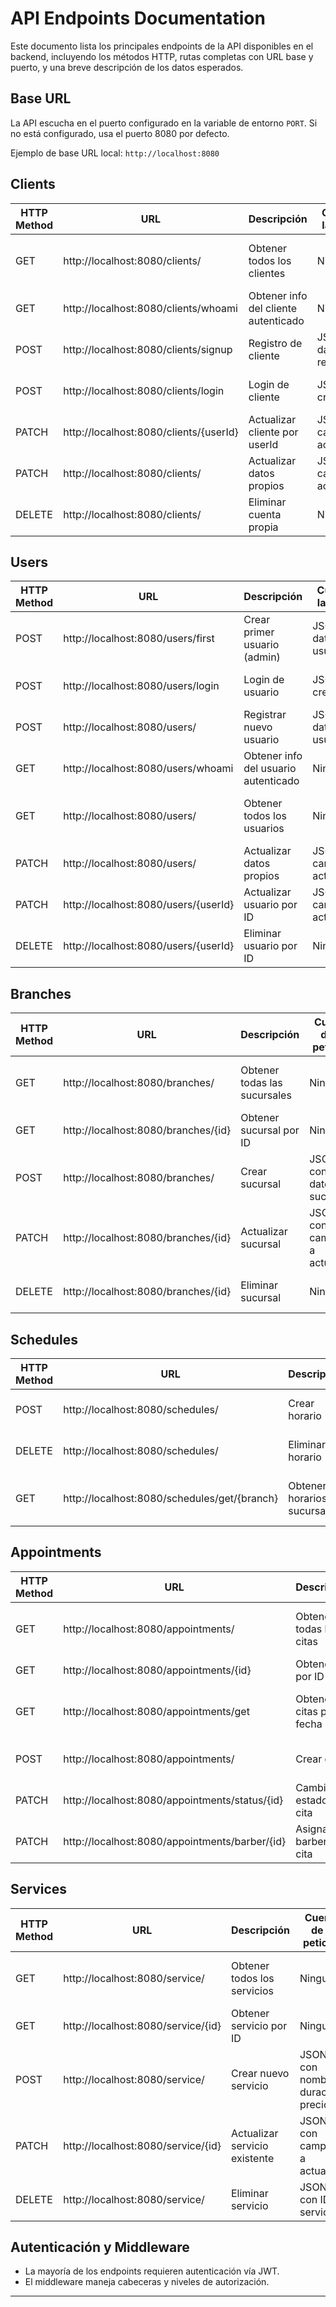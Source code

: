 # API Endpoints Documentation

Este documento lista los principales endpoints de la API disponibles en el backend, incluyendo los métodos HTTP, rutas completas con URL base y puerto, y una breve descripción de los datos esperados.

## Base URL

La API escucha en el puerto configurado en la variable de entorno `PORT`. Si no está configurado, usa el puerto 8080 por defecto.

Ejemplo de base URL local: `http://localhost:8080`

## Clients

| HTTP Method | URL                                      | Descripción                      | Cuerpo de la petición           | Respuesta                     |
|-------------|------------------------------------------|---------------------------------|--------------------------------|-------------------------------|
| GET         | http://localhost:8080/clients/            | Obtener todos los clientes       | Ninguno                        | Array JSON de objetos cliente |
| GET         | http://localhost:8080/clients/whoami      | Obtener info del cliente autenticado | Ninguno                    | Objeto JSON cliente           |
| POST        | http://localhost:8080/clients/signup      | Registro de cliente              | JSON con datos de registro     | Mensaje de éxito o error      |
| POST        | http://localhost:8080/clients/login       | Login de cliente                 | JSON con credenciales          | Token JWT o error             |
| PATCH       | http://localhost:8080/clients/{userId}    | Actualizar cliente por userId    | JSON con campos a actualizar   | Mensaje de éxito o error      |
| PATCH       | http://localhost:8080/clients/            | Actualizar datos propios         | JSON con campos a actualizar   | Mensaje de éxito o error      |
| DELETE      | http://localhost:8080/clients/            | Eliminar cuenta propia           | Ninguno                       | Mensaje de éxito o error      |

## Users

| HTTP Method | URL                                      | Descripción                      | Cuerpo de la petición           | Respuesta                     |
|-------------|------------------------------------------|---------------------------------|--------------------------------|-------------------------------|
| POST        | http://localhost:8080/users/first         | Crear primer usuario (admin)     | JSON con datos de usuario      | Mensaje de éxito o error      |
| POST        | http://localhost:8080/users/login         | Login de usuario                 | JSON con credenciales          | Token JWT o error             |
| POST        | http://localhost:8080/users/               | Registrar nuevo usuario          | JSON con datos de usuario      | Mensaje de éxito o error      |
| GET         | http://localhost:8080/users/whoami         | Obtener info del usuario autenticado | Ninguno                    | Objeto JSON usuario           |
| GET         | http://localhost:8080/users/               | Obtener todos los usuarios       | Ninguno                       | Array JSON de objetos usuario |
| PATCH       | http://localhost:8080/users/               | Actualizar datos propios         | JSON con campos a actualizar   | Mensaje de éxito o error      |
| PATCH       | http://localhost:8080/users/{userId}       | Actualizar usuario por ID        | JSON con campos a actualizar   | Mensaje de éxito o error      |
| DELETE      | http://localhost:8080/users/{userId}       | Eliminar usuario por ID          | Ninguno                       | Mensaje de éxito o error      |

## Branches

| HTTP Method | URL                                      | Descripción                      | Cuerpo de la petición           | Respuesta                     |
|-------------|------------------------------------------|---------------------------------|--------------------------------|-------------------------------|
| GET         | http://localhost:8080/branches/           | Obtener todas las sucursales     | Ninguno                       | Array JSON de objetos sucursal|
| GET         | http://localhost:8080/branches/{id}       | Obtener sucursal por ID          | Ninguno                       | Objeto JSON sucursal          |
| POST        | http://localhost:8080/branches/           | Crear sucursal                  | JSON con datos de sucursal     | Mensaje de éxito o error      |
| PATCH       | http://localhost:8080/branches/{id}       | Actualizar sucursal             | JSON con campos a actualizar   | Mensaje de éxito o error      |
| DELETE      | http://localhost:8080/branches/{id}       | Eliminar sucursal               | Ninguno                       | Mensaje de éxito o error      |

## Schedules

| HTTP Method | URL                                      | Descripción                      | Cuerpo de la petición           | Respuesta                     |
|-------------|------------------------------------------|---------------------------------|--------------------------------|-------------------------------|
| POST        | http://localhost:8080/schedules/          | Crear horario                   | JSON con datos de horario       | Mensaje de éxito o error      |
| DELETE      | http://localhost:8080/schedules/          | Eliminar horario                | JSON con identificador de horario | Mensaje de éxito o error    |
| GET         | http://localhost:8080/schedules/get/{branch} | Obtener horarios por sucursal | Ninguno                       | Array JSON de objetos horario |

## Appointments

| HTTP Method | URL                                      | Descripción                      | Cuerpo de la petición           | Respuesta                     |
|-------------|------------------------------------------|---------------------------------|--------------------------------|-------------------------------|
| GET         | http://localhost:8080/appointments/       | Obtener todas las citas          | Ninguno                       | Array JSON de objetos cita    |
| GET         | http://localhost:8080/appointments/{id}   | Obtener cita por ID              | Ninguno                       | Objeto JSON cita              |
| GET         | http://localhost:8080/appointments/get     | Obtener citas por fecha          | Parámetros de consulta para fecha | Array JSON de objetos cita  |
| POST        | http://localhost:8080/appointments/       | Crear cita                     | JSON con datos de cita          | Mensaje de éxito o error      |
| PATCH       | http://localhost:8080/appointments/status/{id} | Cambiar estado de cita       | JSON con datos de estado        | Mensaje de éxito o error      |
| PATCH       | http://localhost:8080/appointments/barber/{id} | Asignar barbero a cita       | JSON con ID de barbero          | Mensaje de éxito o error      |

## Services

| HTTP Method | URL                                      | Descripción                      | Cuerpo de la petición           | Respuesta                     |
|-------------|------------------------------------------|---------------------------------|--------------------------------|-------------------------------|
| GET         | http://localhost:8080/service/             | Obtener todos los servicios      | Ninguno                       | Array JSON de objetos servicio|
| GET         | http://localhost:8080/service/{id}         | Obtener servicio por ID          | Ninguno                       | Objeto JSON servicio          |
| POST        | http://localhost:8080/service/             | Crear nuevo servicio             | JSON con nombre, duración, precio | Mensaje de éxito o error    |
| PATCH       | http://localhost:8080/service/{id}         | Actualizar servicio existente    | JSON con campos a actualizar   | Mensaje de éxito o error      |
| DELETE      | http://localhost:8080/service/             | Eliminar servicio                | JSON con ID de servicio        | Mensaje de éxito o error      |

## Autenticación y Middleware

- La mayoría de los endpoints requieren autenticación vía JWT.
- El middleware maneja cabeceras y niveles de autorización.

---

